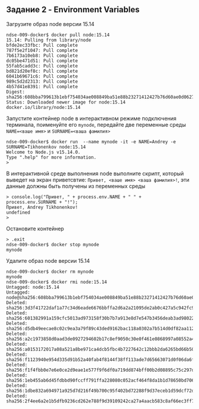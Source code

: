 ## Задание 2 - Environment Variables 

Загрузите образ node версии 15.14  

```console
ndse-009-docker$ docker pull node:15.14
15.14: Pulling from library/node
bfde2ec33fbc: Pull complete 
787f5e2f1047: Pull complete 
7b6173a10eb8: Pull complete 
dc05be471d51: Pull complete 
55fab5cadd3c: Pull complete 
bd821d20ef8c: Pull complete 
6041b69671c6: Pull complete 
989c5d2d2313: Pull complete 
4b57d41e8391: Pull complete 
Digest: sha256:608bba799613b1ebf754034ae008849ba51e88b23271412427b76d60ae0d0627
Status: Downloaded newer image for node:15.14
docker.io/library/node:15.14
```

Запустите контейнер node в интерактивном режиме подключения терминала, поименуйте его `mynode`, передайте две переменные среды `NAME=<ваше имя>` и `SURNAME=<ваша фамилия>`  

```console
ndse-009-docker$ docker run  --name mynode -it -e NAME=Andrey -e SURNAME=Tikhonenkov node:15.14
Welcome to Node.js v15.14.0.
Type ".help" for more information.
> 
```

В интерактивной среде выполнения node выполните скрипт, который выведет на экран приветсвтие: `Привет, <ваше имя> <ваша фамилия>!`, эти данные должны быть получены из переменных среды  
```console
> console.log("Привет, " + process.env.NAME + " " + process.env.SURNAME + "!");
Привет, Andrey Tikhonenkov!
undefined
> 
```

Остановите контейнер  
```console
> .exit
ndse-009-docker$ docker stop mynode
mynode
```

Удалите образ node версии 15.14
```console
ndse-009-docker$ docker rm mynode
mynode 
ndse-009-docker$ docker rmi node:15.14
Untagged: node:15.14
Untagged: node@sha256:608bba799613b1ebf754034ae008849ba51e88b23271412427b76d60ae0d0627
Deleted: sha256:3d3f41722daf1a77c34d6eade6676bbffa2d6a2a21095de2ab0c427a5c942fc9
Deleted: sha256:601382991a159cfc5013ad973158f30b7b7a913e8d7e547b3456deab3ad98022
Deleted: sha256:d5db49eecae8c02c9ea3a79f89c43ded9162bac118a0302a7b514d0df82aa112
Deleted: sha256:a2c1973858d0aad3de0927294602b17c8ef9050c30e0f461e0868997a08552a4
Deleted: sha256:a0153172017a08a521a8be971ca4dcb5fbc4b7227642c12bbb2da6265bd66b50
Deleted: sha256:f1123940e954d335d91b52a40fab4f8144f38ff113ade7d65663071d0f06da6f
Deleted: sha256:f1f4fbb0e7e6e0ce2d9eae1e577f9f6df0a719dd874bff00b2d08895c75c297d
Deleted: sha256:1eb455ab6d45fdbbd90fccff791ffa228080c052acf464f8da1b1d78650bd706
Deleted: sha256:1dbe832a694971a925d7d216f49b700c95f402bd72288f9d37eceb1d59dcf72d
Deleted: sha256:2f4ee6a2e1b5dfb9236cd262e788f9d39109242ca27a4aacb583c8af66ec3ff7
```